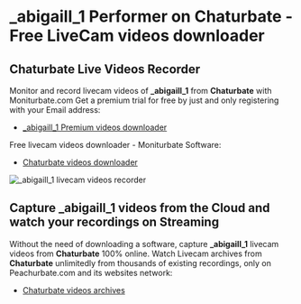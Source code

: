 # _abigaill_1 Performer on Chaturbate - Free LiveCam videos downloader

## Chaturbate Live Videos Recorder

Monitor and record livecam videos of **_abigaill_1** from **Chaturbate** with Moniturbate.com
Get a premium trial for free by just and only registering with your Email address:
* [_abigaill_1 Premium videos downloader](https://moniturbate.com/request-demo-licence-key.html)

Free livecam videos downloader - Moniturbate Software:
* [Chaturbate videos downloader](https://moniturbate.com/moniturbate-download-software.html)

![_abigaill_1 livecam videos recorder](https://peachurnet.com/templates/moniturbate-software.png)


## Capture _abigaill_1 videos from the Cloud and watch your recordings on Streaming

Without the need of downloading a software, capture **_abigaill_1** livecam videos from **Chaturbate** 100% online.
Watch Livecam archives from **Chaturbate** unlimitedly from thousands of existing recordings, only on Peachurbate.com and its websites network:
* [Chaturbate videos archives](https://peachurnet.com/)